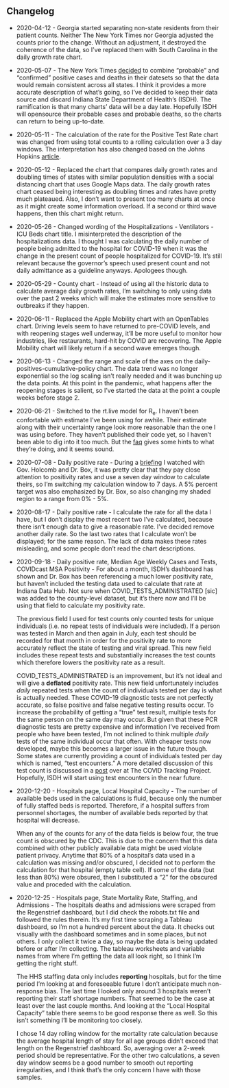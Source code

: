 
## Changelog

-   2020-04-12 - Georgia started separating non-state residents from
    their patient counts. Neither The New York Times nor Georgia
    adjusted the counts prior to the change. Without an adjustment, it
    destroyed the coherence of the data, so I’ve replaced them with
    South Carolina in the daily growth rate chart.

-   2020-05-07 - The New York Times
    [decided](https://github.com/nytimes/covid-19-data/blob/master/PROBABLE-CASES-NOTE.md)
    to combine “probable” and “confirmed” positive cases and deaths in
    their datesets so that the data would remain consistent across all
    states. I think it provides a more accurate description of what’s
    going, so I’ve decided to keep their data source and discard Indiana
    State Department of Health’s (ISDH). The ramification is that many
    charts’ data will be a day late. Hopefully ISDH will opensource
    their probable cases and probable deaths, so the charts can return
    to being up-to-date.  

-   2020-05-11 - The calculation of the rate for the Positive Test Rate
    chart was changed from using total counts to a rolling calculation
    over a 3 day windows. The interpretation has also changed based on
    the Johns Hopkins
    [article](https://coronavirus.jhu.edu/testing/testing-positivity).  

-   2020-05-12 - Replaced the chart that compares daily growth rates and
    doubling times of states with similar population densities with a
    social distancing chart that uses Google Maps data. The daily growth
    rates chart ceased being interesting as doubling times and rates
    have pretty much plateaued. Also, I don’t want to present too many
    charts at once as it might create some information overload. If a
    second or third wave happens, then this chart might return.  

-   2020-05-26 - Changed wording of the Hospitalizations - Ventilators -
    ICU Beds chart title. I misinterpreted the description of the
    hospitalizations data. I thought I was calculating the daily number
    of people being admitted to the hospital for COVID-19 when it was
    the change in the present count of people hospitalized for COVID-19.
    It’s still relevant because the governor’s speech used present count
    and not daily admittance as a guideline anyways. Apologees though.  

-   2020-05-29 - County chart - Instead of using all the historic data
    to calculate average daily growth rates, I’m switching to only using
    data over the past 2 weeks which will make the estimates more
    sensitive to outbreaks if they happen.  

-   2020-06-11 - Replaced the Apple Mobility chart with an OpenTables
    chart. Driving levels seem to have returned to pre-COVID levels, and
    with reopening stages well underway, it’ll be more useful to monitor
    how industries, like restaurants, hard-hit by COVID are recovering.
    The Apple Mobility chart will likely return if a second wave emerges
    though.  

-   2020-06-13 - Changed the range and scale of the axes on the
    daily-positives-cumulative-policy chart. The data trend was no
    longer exponential so the log scaling isn’t really needed and it was
    bunching up the data points. At this point in the pandemic, what
    happens after the reopening stages is salient, so I’ve started the
    data at the point a couple weeks before stage 2.  

-   2020-06-21 - Switched to the rt.live model for R<sub>e</sub>. I
    haven’t been confortable with estimate I’ve been using for awhile.
    Their estimate along with their uncertainty range look more
    reasonable than the one I was using before. They haven’t published
    their code yet, so I haven’t been able to dig into it too much. But
    the [faq](https://rt.live/faq) gives some hints to what they’re
    doing, and it seems sound.  

-   2020-07-08 - Daily positive rate - During a
    [briefing](https://twitter.com/i/broadcasts/1ypKdwaqLegxW) I watched
    with Gov. Holcomb and Dr. Box, it was pretty clear that they pay
    close attention to positivity rates and use a seven day window to
    calculate theirs, so I’m switching my calculation window to 7 days.
    A 5% percent target was also emphasized by Dr. Box, so also changing
    my shaded region to a range from 0% - 5%.  

-   2020-08-17 - Daily positive rate - I calculate the rate for all the
    data I have, but I don’t display the most recent two I’ve
    calculated, because there isn’t enough data to give a reasonable
    rate. I’ve decided remove another daily rate. So the last two rates
    that I calculate won’t be displayed; for the same reason. The lack
    of data makes these rates misleading, and some people don’t read the
    chart descriptions.  

-   2020-09-18 - Daily positive rate, Median Age Weekly Cases and Tests,
    COVIDcast MSA Positivity - For about a month, ISDH’s dashboard has
    shown and Dr. Box has been referencing a much lower positivity rate,
    but haven’t included the testing data used to calculate that rate at
    Indiana Data Hub. Not sure when COVID_TESTS_ADMINISTRATED \[sic\]
    was added to the county-level dataset, but it’s there now and I’ll
    be using that field to calculate my positivity rate.

    The previous field I used for test counts only counted tests for
    unique individuals (i.e. no repeat tests of individuals were
    included). If a person was tested in March and then again in July,
    each test should be recorded for that month in order for the
    positivity rate to more accurately reflect the state of testing and
    viral spread. This new field includes these repeat tests and
    substantially increases the test counts which therefore lowers the
    positivity rate as a result.

    COVID_TESTS_ADMINISTRATED is an improvement, but it’s not ideal and
    will give a **deflated** positivity rate. This new field
    unfortunately includes *daily* repeated tests when the count of
    individuals tested per day is what is actually needed. These
    COVID-19 diagnostic tests are not perfectly accurate, so false
    positive and false negative testing results occur. To increase the
    probability of getting a “true” test result, multiple tests for the
    same person on the same day may occur. But given that these PCR
    diagnostic tests are pretty expensive and information I’ve received
    from people who have been tested, I’m not inclined to think multiple
    *daily* tests of the same individual occur that often. With cheaper
    tests now developed, maybe this becomes a larger issue in the future
    though. Some states are currently providing a count of individuals
    tested per day which is named, “test encounters.” A more detailed
    discussion of this test count is discussed in a
    [post](https://covidtracking.com/blog/counting-covid-19-tests) over
    at The COVID Tracking Project. Hopefully, ISDH will start using test
    encounters in the near future.

-   2020-12-20 - Hospitals page, Local Hospital Capacity - The number of
    available beds used in the calculations is fluid, because only the
    number of fully staffed beds is reported. Therefore, if a hospital
    suffers from personnel shortages, the number of available beds
    reported by that hospital will decrease.

    When any of the counts for any of the data fields is below four, the
    true count is obscured by the CDC. This is due to the concern that
    this data combined with other publicly available data might be used
    violate patient privacy. Anytime that 80% of a hospital’s data used
    in a calculation was missing and/or obscured, I decided not to
    perform the calculation for that hospital (empty table cell). If
    some of the data (but less than 80%) were obsured, then I
    substituted a “2” for the obscured value and proceded with the
    calculation.

-   2020-12-25 - Hospitals page, State Mortality Rate, Staffing, and
    Admissions - The hospitals deaths and admissions were scraped from
    the Regenstrief dashboard, but I did check the robots.txt file and
    followed the rules therein. It’s my first time scraping a Tableau
    dashboard, so I’m not a hundred percent about the data. It checks
    out visually with the dashboard sometimes and in some places, but
    not others. I only collect it twice a day, so maybe the data is
    being updated before or after I’m collecting. The tableau worksheets
    and variable names from where I’m getting the data all look right,
    so I think I’m getting the right stuff.

    The HHS staffing data only includes **reporting** hospitals, but for
    the time period I’m looking at and foreseeable future I don’t
    anticipate much non-response bias. The last time I looked only
    around 3 hospitals weren’t reporting their staff shortage numbers.
    That seemed to be the case at least over the last couple months. And
    looking at the “Local Hospital Capacity” table there seems to be
    good response there as well. So this isn’t something I’ll be
    monitoring too closely.

    I chose 14 day rolling window for the mortality rate calculation
    because the average hospital length of stay for all age groups
    didn’t exceed that length on the Regenstrief dashboard. So,
    averaging over a 2-week period should be representative. For the
    other two calculations, a seven day window seems be a good number to
    smooth out reporting irregularities, and I think that’s the only
    concern I have with those samples.
